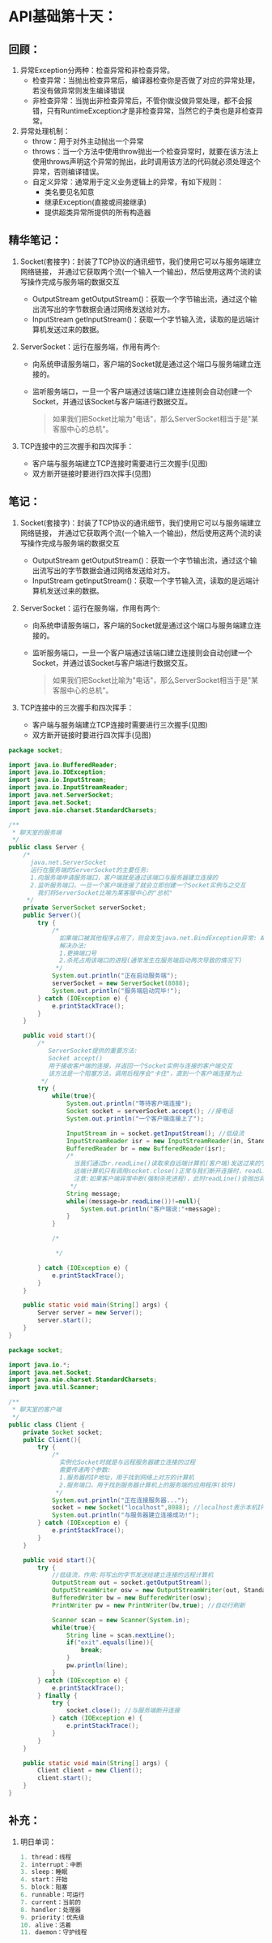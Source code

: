 # API基础第十天：

## 回顾：

1. 异常Exception分两种：检查异常和非检查异常。
   - 检查异常：当抛出检查异常后，编译器检查你是否做了对应的异常处理，若没有做异常则发生编译错误
   - 非检查异常：当抛出非检查异常后，不管你做没做异常处理，都不会报错，只有RuntimeException才是非检查异常，当然它的子类也是非检查异常。
2. 异常处理机制：
   - throw：用于对外主动抛出一个异常
   - throws：当一个方法中使用throw抛出一个检查异常时，就要在该方法上使用throws声明这个异常的抛出，此时调用该方法的代码就必须处理这个异常，否则编译错误。
   - 自定义异常：通常用于定义业务逻辑上的异常，有如下规则：
     - 类名要见名知意
     - 继承Exception(直接或间接继承)
     - 提供超类异常所提供的所有构造器



## 精华笔记：

1. Socket(套接字)：封装了TCP协议的通讯细节，我们使用它可以与服务端建立网络链接，
   并通过它获取两个流(一个输入一个输出)，然后使用这两个流的读写操作完成与服务端的数据交互

   - OutputStream getOutputStream()：获取一个字节输出流，通过这个输出流写出的字节数据会通过网络发送给对方。
   - InputStream getInputStream()：获取一个字节输入流，读取的是远端计算机发送过来的数据。

2. ServerSocket：运行在服务端，作用有两个:

   - 向系统申请服务端口，客户端的Socket就是通过这个端口与服务端建立连接的。

   - 监听服务端口，一旦一个客户端通过该端口建立连接则会自动创建一个Socket，并通过该Socket与客户端进行数据交互。

     > 如果我们把Socket比喻为"电话"，那么ServerSocket相当于是"某客服中心的总机"。

3. TCP连接中的三次握手和四次挥手：

   - 客户端与服务端建立TCP连接时需要进行三次握手(见图)
   - 双方断开链接时要进行四次挥手(见图)



## 笔记：

1. Socket(套接字)：封装了TCP协议的通讯细节，我们使用它可以与服务端建立网络链接，
   并通过它获取两个流(一个输入一个输出)，然后使用这两个流的读写操作完成与服务端的数据交互

   - OutputStream getOutputStream()：获取一个字节输出流，通过这个输出流写出的字节数据会通过网络发送给对方。
   - InputStream getInputStream()：获取一个字节输入流，读取的是远端计算机发送过来的数据。

2. ServerSocket：运行在服务端，作用有两个:

   - 向系统申请服务端口，客户端的Socket就是通过这个端口与服务端建立连接的。

   - 监听服务端口，一旦一个客户端通过该端口建立连接则会自动创建一个Socket，并通过该Socket与客户端进行数据交互。

     > 如果我们把Socket比喻为"电话"，那么ServerSocket相当于是"某客服中心的总机"。

3. TCP连接中的三次握手和四次挥手：

   - 客户端与服务端建立TCP连接时需要进行三次握手(见图)
   - 双方断开链接时要进行四次挥手(见图)

```java
package socket;

import java.io.BufferedReader;
import java.io.IOException;
import java.io.InputStream;
import java.io.InputStreamReader;
import java.net.ServerSocket;
import java.net.Socket;
import java.nio.charset.StandardCharsets;

/**
 * 聊天室的服务端
 */
public class Server {
    /*
      java.net.ServerSocket
      运行在服务端的ServerSocket的主要任务:
      1.向服务端申请服务端口，客户端就是通过该端口与服务器建立连接的
      2.监听服务端口，一旦一个客户端连接了就会立即创建一个Socket实例与之交互
        我们将ServerSocket比喻为某客服中心的"总机"
     */
    private ServerSocket serverSocket;
    public Server(){
        try {
            /*
              如果端口被其他程序占用了，则会发生java.net.BindException异常: Address already in use
              解决办法:
              1.更换端口号
              2.杀死占用该端口的进程(通常发生在服务端启动两次导致的情况下)
             */
            System.out.println("正在启动服务端");
            serverSocket = new ServerSocket(8088);
            System.out.println("服务端启动完毕!");
        } catch (IOException e) {
            e.printStackTrace();
        }
    }

    public void start(){
        /*
           ServerSocket提供的重要方法:
           Socket accept()
           用于接收客户端的连接，并返回一个Socket实例与连接的客户端交互
           该方法是一个阻塞方法，调用后程序会"卡住"，直到一个客户端连接为止
         */
        try {
            while(true){
                System.out.println("等待客户端连接");
                Socket socket = serverSocket.accept(); //接电话
                System.out.println("一个客户端连接上了");

                InputStream in = socket.getInputStream(); //低级流
                InputStreamReader isr = new InputStreamReader(in, StandardCharsets.UTF_8);
                BufferedReader br = new BufferedReader(isr);
                /*
                  当我们通过br.readLine()读取来自远端计算机(客户端)发送过来的字符串时，
                  远端计算机只有调用socket.close()正常与我们断开连接时，readLine()才会返回null。
                  注意:如果客户端异常中断(强制杀死进程)，此时readLine()会抛出异常
                 */
                String message;
                while((message=br.readLine())!=null){
                    System.out.println("客户端说:"+message);
                }
            }

            /*

             */

        } catch (IOException e) {
            e.printStackTrace();
        }
    }

    public static void main(String[] args) {
        Server server = new Server();
        server.start();
    }
}

package socket;

import java.io.*;
import java.net.Socket;
import java.nio.charset.StandardCharsets;
import java.util.Scanner;

/**
 * 聊天室的客户端
 */
public class Client {
    private Socket socket;
    public Client(){
        try {
            /*
              实例化Socket时就是与远程服务器建立连接的过程
              需要传递两个参数:
              1.服务器的IP地址，用于找到网络上对方的计算机
              2.服务端口，用于找到服务器计算机上的服务端的应用程序(软件)
             */
            System.out.println("正在连接服务器...");
            socket = new Socket("localhost",8088); //localhost表示本机IP
            System.out.println("与服务器建立连接成功!");
        } catch (IOException e) {
            e.printStackTrace();
        }
    }

    public void start(){
        try {
            //低级流，作用:将写出的字节发送给建立连接的远程计算机
            OutputStream out = socket.getOutputStream();
            OutputStreamWriter osw = new OutputStreamWriter(out, StandardCharsets.UTF_8);
            BufferedWriter bw = new BufferedWriter(osw);
            PrintWriter pw = new PrintWriter(bw,true); //自动行刷新

            Scanner scan = new Scanner(System.in);
            while(true){
                String line = scan.nextLine();
                if("exit".equals(line)){
                    break;
                }
                pw.println(line);
            }
        } catch (IOException e) {
            e.printStackTrace();
        } finally {
            try {
                socket.close(); //与服务端断开连接
            } catch (IOException e) {
                e.printStackTrace();
            }
        }
    }

    public static void main(String[] args) {
        Client client = new Client();
        client.start();
    }
}
```





## 补充：

1. 明日单词：

   ```java
   1. thread：线程
   2. interrupt：中断
   3. sleep：睡眠
   4. start：开始
   5. block：阻塞
   6. runnable：可运行
   7. current：当前的
   8. handler：处理器
   9. priority：优先级
   10. alive：活着
   11. daemon：守护线程
   ```